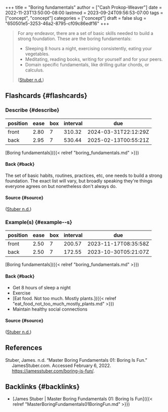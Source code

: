 +++
title = "Boring fundamentals"
author = ["Cash Prokop-Weaver"]
date = 2022-11-23T13:50:00-08:00
lastmod = 2023-09-24T09:56:53-07:00
tags = ["concept", "concept"]
categories = ["concept"]
draft = false
slug = "650501e5-3253-46a2-8795-cf09c86edf16"
+++

> For any endeavor, there are a set of basic skills needed to build a strong foundation. These are the boring fundamentals:
>
> -   Sleeping 8 hours a night, exercising consistently, eating your vegetables.
> -   Meditating, reading books, writing for yourself and for your peers.
> -   Domain specific fundamentals, like drilling guitar chords, or calculus.
>
> (<a href="#citeproc_bib_item_1">Stuber n.d.</a>)


## Flashcards {#flashcards}


### Describe {#describe}

| position | ease | box | interval | due                  |
|----------|------|-----|----------|----------------------|
| front    | 2.80 | 7   | 310.32   | 2024-03-31T22:12:29Z |
| back     | 2.95 | 7   | 530.44   | 2025-02-13T00:55:21Z |

[Boring fundamentals]({{< relref "boring_fundamentals.md" >}})


#### Back {#back}

The set of basic habits, routines, practices, etc, one needs to build a strong foundation. The exact list will vary, but broadly speaking they're things everyone agrees on but nonetheless don't always do.


#### Source {#source}

(<a href="#citeproc_bib_item_1">Stuber n.d.</a>)


### Example(s) {#example--s}

| position | ease | box | interval | due                  |
|----------|------|-----|----------|----------------------|
| front    | 2.50 | 7   | 200.57   | 2023-11-17T08:35:58Z |
| back     | 2.50 | 7   | 172.55   | 2023-10-30T05:21:07Z |

[Boring fundamentals]({{< relref "boring_fundamentals.md" >}})


#### Back {#back}

-   Get 8 hours of sleep a night
-   Exercise
-   [Eat food. Not too much. Mostly plants.]({{< relref "eat_food_not_too_much_mostly_plants.md" >}})
-   Maintain healthy social connections


#### Source {#source}

(<a href="#citeproc_bib_item_1">Stuber n.d.</a>)

## References

<style>.csl-entry{text-indent: -1.5em; margin-left: 1.5em;}</style><div class="csl-bib-body">
  <div class="csl-entry"><a id="citeproc_bib_item_1"></a>Stuber, James. n.d. “Master Boring Fundamentals 01: Boring Is Fun.” JamesStuber.com. Accessed February 6, 2022. <a href="https://jamesstuber.com/boring-is-fun/">https://jamesstuber.com/boring-is-fun/</a>.</div>
</div>


## Backlinks {#backlinks}

-   [James Stuber | Master Boring Fundamentals 01: Boring Is Fun]({{< relref "MasterBoringFundamentals01BoringFun.md" >}})
